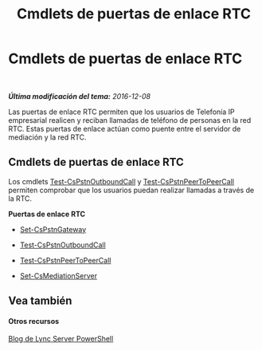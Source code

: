 ﻿---
title: Cmdlets de puertas de enlace RTC
TOCTitle: Cmdlets de puertas de enlace RTC
ms:assetid: 6a8aa6ea-f349-4b95-b3ce-c28d2ae0a84b
ms:mtpsurl: https://technet.microsoft.com/es-es/library/Gg416491(v=OCS.15)
ms:contentKeyID: 48275588
ms.date: 01/07/2017
mtps_version: v=OCS.15
ms.translationtype: HT
---

# Cmdlets de puertas de enlace RTC

 

_**Última modificación del tema:** 2016-12-08_

Las puertas de enlace RTC permiten que los usuarios de Telefonía IP empresarial realicen y reciban llamadas de teléfono de personas en la red RTC. Estas puertas de enlace actúan como puente entre el servidor de mediación y la red RTC.

## Cmdlets de puertas de enlace RTC

Los cmdlets [Test-CsPstnOutboundCall](test-cspstnoutboundcall.md) y [Test-CsPstnPeerToPeerCall](test-cspstnpeertopeercall.md) permiten comprobar que los usuarios puedan realizar llamadas a través de la RTC.

**Puertas de enlace RTC**

  -   
    [Set-CsPstnGateway](set-cspstngateway.md)

  -   
    [Test-CsPstnOutboundCall](test-cspstnoutboundcall.md)

  -   
    [Test-CsPstnPeerToPeerCall](test-cspstnpeertopeercall.md)

  -   
    [Set-CsMediationServer](set-csmediationserver.md)

## Vea también

#### Otros recursos

[Blog de Lync Server PowerShell](http://go.microsoft.com/fwlink/?linkid=203150%26clcid=0xc0a)

